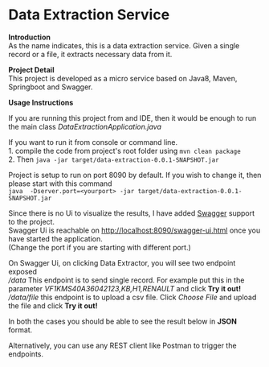 # Data Extraction Service
   
  **Introduction**  
       As the name indicates, this is a data extraction service. Given a single record or a file, it extracts necessary data from it.
      
  **Project Detail**  
       This project is developed as a micro service based on Java8, Maven, Springboot and Swagger.
  
  **Usage Instructions**  
  
  If you are running this project from and IDE, then it would be enough to run the main class _DataExtractionApplication.java_  
  
  If you want to run it from console or command line.   
           1.  compile the code from project's root folder using ``mvn clean package``  
           2.  Then ``java -jar target/data-extraction-0.0.1-SNAPSHOT.jar``
           
  Project is setup to run on port 8090 by default. If you wish to change it, then please start with this command  
            ``java  -Dserver.port=<yourport> -jar target/data-extraction-0.0.1-SNAPSHOT.jar``
            
  Since there is no Ui to visualize the results, I have added [Swagger](https://swagger.io/) support to the project.  
  Swagger Ui is reachable on [http://localhost:8090/swagger-ui.html](http://localhost:8090/swagger-ui.html) once you have started the application.  
  (Change the port if you are starting with different port.)  
  
  On Swagger Ui, on clicking Data Extractor, you will see two endpoint exposed   
    _/data_  This endpoint is to send single record. For example put this in the parameter _VF1KMS40A36042123,KB,H1,RENAULT_ and click **Try it out!**  
    _/data/file_ this endpoint is to upload a csv file.  Click _Choose File_ and upload the file and click **Try it out!**
  
  
  In both the cases you should be able to see the result below in **JSON** format.  
  
  Alternatively, you can use any REST client like Postman to trigger the endpoints.